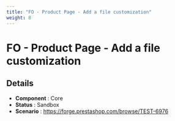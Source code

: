 ```yaml
---
title: "FO - Product Page - Add a file customization"
weight: 8
---
```


# FO - Product Page - Add a file customization
## Details
* **Component** : Core
* **Status** : Sandbox
* **Scenario** : https://forge.prestashop.com/browse/TEST-6976
